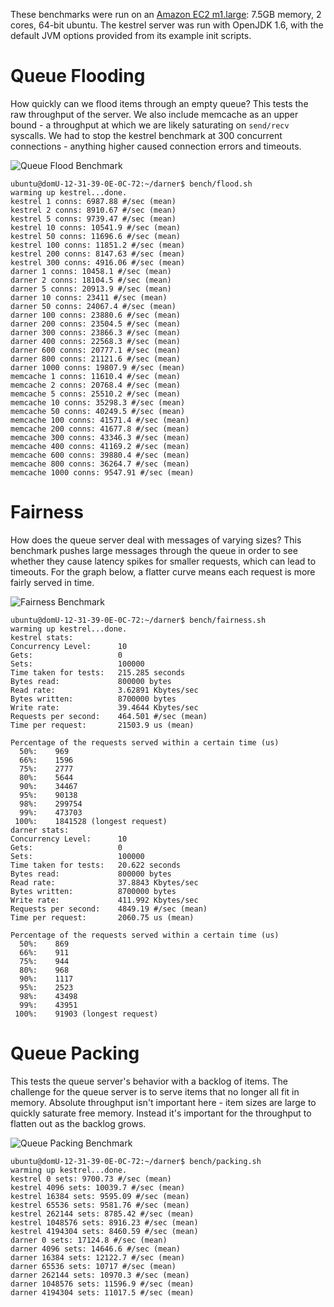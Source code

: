 These benchmarks were run on an [Amazon EC2 m1.large](http://aws.amazon.com/ec2/instance-types/): 7.5GB memory, 2 cores,
64-bit ubuntu. The kestrel server was run with OpenJDK 1.6, with the default JVM options provided from its example init
scripts.

# Queue Flooding

How quickly can we flood items through an empty queue?  This tests the raw throughput of the server.  We also include
memcache as an upper bound - a throughput at which we are likely saturating on `send/recv` syscalls.  We had to stop the
kestrel benchmark at 300 concurrent connections - anything higher caused connection errors and timeouts.

![Queue Flood Benchmark](/wavii/darner/raw/master/docs/images/bench_queue_flood.png)

```
ubuntu@domU-12-31-39-0E-0C-72:~/darner$ bench/flood.sh
warming up kestrel...done.
kestrel 1 conns: 6987.88 #/sec (mean)
kestrel 2 conns: 8910.67 #/sec (mean)
kestrel 5 conns: 9739.47 #/sec (mean)
kestrel 10 conns: 10541.9 #/sec (mean)
kestrel 50 conns: 11696.6 #/sec (mean)
kestrel 100 conns: 11851.2 #/sec (mean)
kestrel 200 conns: 8147.63 #/sec (mean)
kestrel 300 conns: 4916.06 #/sec (mean)
darner 1 conns: 10458.1 #/sec (mean)
darner 2 conns: 18104.5 #/sec (mean)
darner 5 conns: 20913.9 #/sec (mean)
darner 10 conns: 23411 #/sec (mean)
darner 50 conns: 24067.4 #/sec (mean)
darner 100 conns: 23880.6 #/sec (mean)
darner 200 conns: 23504.5 #/sec (mean)
darner 300 conns: 23866.3 #/sec (mean)
darner 400 conns: 22568.3 #/sec (mean)
darner 600 conns: 20777.1 #/sec (mean)
darner 800 conns: 21121.6 #/sec (mean)
darner 1000 conns: 19807.9 #/sec (mean)
memcache 1 conns: 11610.4 #/sec (mean)
memcache 2 conns: 20768.4 #/sec (mean)
memcache 5 conns: 25510.2 #/sec (mean)
memcache 10 conns: 35298.3 #/sec (mean)
memcache 50 conns: 40249.5 #/sec (mean)
memcache 100 conns: 41571.4 #/sec (mean)
memcache 200 conns: 41677.8 #/sec (mean)
memcache 300 conns: 43346.3 #/sec (mean)
memcache 400 conns: 41169.2 #/sec (mean)
memcache 600 conns: 39880.4 #/sec (mean)
memcache 800 conns: 36264.7 #/sec (mean)
memcache 1000 conns: 9547.91 #/sec (mean)
```

# Fairness

How does the queue server deal with messages of varying sizes?  This benchmark pushes large messages through the queue
in order to see whether they cause latency spikes for smaller requests, which can lead to timeouts.  For the graph
below, a flatter curve means each request is more fairly served in time.

![Fairness Benchmark](/wavii/darner/raw/master/docs/images/bench_fairness.png)

```
ubuntu@domU-12-31-39-0E-0C-72:~/darner$ bench/fairness.sh 
warming up kestrel...done.
kestrel stats:
Concurrency Level:      10
Gets:                   0
Sets:                   100000
Time taken for tests:   215.285 seconds
Bytes read:             800000 bytes
Read rate:              3.62891 Kbytes/sec
Bytes written:          8700000 bytes
Write rate:             39.4644 Kbytes/sec
Requests per second:    464.501 #/sec (mean)
Time per request:       21503.9 us (mean)

Percentage of the requests served within a certain time (us)
  50%:    969
  66%:    1596
  75%:    2777
  80%:    5644
  90%:    34467
  95%:    90138
  98%:    299754
  99%:    473703
 100%:    1841528 (longest request)
darner stats:
Concurrency Level:      10
Gets:                   0
Sets:                   100000
Time taken for tests:   20.622 seconds
Bytes read:             800000 bytes
Read rate:              37.8843 Kbytes/sec
Bytes written:          8700000 bytes
Write rate:             411.992 Kbytes/sec
Requests per second:    4849.19 #/sec (mean)
Time per request:       2060.75 us (mean)

Percentage of the requests served within a certain time (us)
  50%:    869
  66%:    911
  75%:    944
  80%:    968
  90%:    1117
  95%:    2523
  98%:    43498
  99%:    43951
 100%:    91903 (longest request)
 ```

# Queue Packing

This tests the queue server's behavior with a backlog of items.  The challenge for the queue server is to serve items
that no longer all fit in memory.  Absolute throughput isn't important here - item sizes are large to quickly saturate
free memory.  Instead it's important for the throughput to flatten out as the backlog grows.

![Queue Packing Benchmark](/wavii/darner/raw/master/docs/images/bench_queue_packing.png)

```
ubuntu@domU-12-31-39-0E-0C-72:~/darner$ bench/packing.sh
warming up kestrel...done.
kestrel 0 sets: 9700.73 #/sec (mean)
kestrel 4096 sets: 10039.7 #/sec (mean)
kestrel 16384 sets: 9595.09 #/sec (mean)
kestrel 65536 sets: 9581.76 #/sec (mean)
kestrel 262144 sets: 8785.42 #/sec (mean)
kestrel 1048576 sets: 8916.23 #/sec (mean)
kestrel 4194304 sets: 8460.59 #/sec (mean)
darner 0 sets: 17124.8 #/sec (mean)
darner 4096 sets: 14646.6 #/sec (mean)
darner 16384 sets: 12122.7 #/sec (mean)
darner 65536 sets: 10717 #/sec (mean)
darner 262144 sets: 10970.3 #/sec (mean)
darner 1048576 sets: 11596.9 #/sec (mean)
darner 4194304 sets: 11017.5 #/sec (mean)
```
